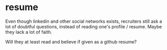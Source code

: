 # resume

Even though linkedin and other social networks exists, recruiters still ask a lot of doubtful questions, instead of reading one's profile / resume.  Maybe they lack a lot of faith.

Will they at least read and believe if given as a github resume?

